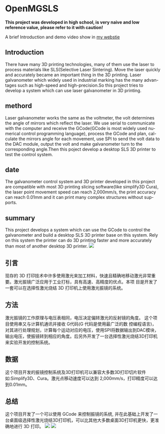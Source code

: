 # OpenMGSLS
**This project was developed in high school, is very naive and low reference value, please refer to it with caution!**

A brief Introduction and demo video show in [my webstie](https://qiayuanliao.netlify.app/project/sls/) 

## Introduction
There have many 3D printing technologies, many of them use the laser to process materials like SLS(Selective Laser Sintering). Move the laser quickly and accurately became an important thing in the 3D printing. Laser galvanometer which widely used in industrial marking has the many advan- tages such as high-speed and high-precision.So this project tries to develop a system which can use laser galvanometer in 3D printing.
## methord
Laser galvanometer works the same as the voltmeter, the volt determines the angle of mirrors which reflect the laser. We use serial to communicate with the computer and receive the GCode(GCode is most widely used nu- merical control programming language), process the GCode and plan, cal- culate the mirrors angle for each movement, use SPI to send the volt data to the DAC module, output the volt and make galvanometer turn to the corresponding angle.Then this poject develop a desktop SLS 3D printer to test the control system.
## date
The galvanometer control system and 3D printer developed in this project are compatible with most 3D printing slicing software(like simplify3D Cura), the laser point movement speed can reach 2,000mm/s, the print accuracy can reach 0.01mm and it can print many complex structures without sup- ports.
## summary
This project develops a system which can use the GCode to control the galvanometer and build a desktop SLS 3D printer base on this system. Rely on this system the printer can do 3D printing faster and more accurately than most of another desktop 3D printer.
![](https://ws4.sinaimg.cn/large/006tKfTcgy1ftzeiuhoxkj30g809caal.jpg)
## 引言
现存的 3D 打印技术中许多使用激光来加工材料，快速且精确地移动激光非常重要。激光振镜广泛应用于工业打标，具有高速、高精度的优点。本项 目是开发了一套可以在选择性激光烧结 3D 打印机上使用激光振镜的系统。

## 方法
激光振镜的工作原理与电压表相同，电压决定偏转激光的反射镜的角度。 这个项目使用串又与计算机通讯并接收 G代码(G 代码是使用最广泛的数 控编程语言)，对其进行处理规划，计算每个运动对应的电压，使用SPI将数据输出到DAC模块，输出电压，使振镜转到相应的角度。后另外开发了一台选择性激光烧结3D打印机来实验开发的控制系统。

## 数据
这个项目开发的振镜控制系统及3D打印机可以兼容大多数3D打印切片软件如:Simplify3D、Cura。激光点移动速度可以达到 2,000mm/s，打印精度可以达到0.01mm。

## 总结
这个项目开发了一个可以使用 GCode 来控制振镜的系统, 并在此基础上开发了一台桌面级选择性激光烧结3D打印机，可以比其他大多数桌面3D打印机更快，更准确地进行 3D 打印。
![](https://ws3.sinaimg.cn/large/006tKfTcgy1ftzen78qmej30mc0hv11x.jpg)
![](https://ws1.sinaimg.cn/large/006tKfTcgy1ftzemoeso0j30s70mkalx.jpg)
